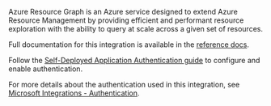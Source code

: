 Azure Resource Graph is an Azure service designed to extend Azure Resource Management by providing efficient and performant resource exploration with the ability to query at scale across a given set of resources.

Full documentation for this integration is available in the [reference docs](https://xsoar.pan.dev/docs/reference/integrations/azure-resource-graph).


Follow the [Self-Deployed Application Authentication guide](https://xsoar.pan.dev/docs/reference/articles/microsoft-integrations---authentication#self-deployed-application)  to configure and enable authentication.

For more details about the authentication used in this integration, see [Microsoft Integrations - Authentication](https://xsoar.pan.dev/docs/reference/articles/microsoft-integrations---authentication).



